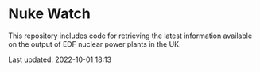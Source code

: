 # Nuke Watch

This repository includes code for retrieving the latest information available on the output of EDF nuclear power plants in the UK.

Last updated: 2022-10-01 18:13